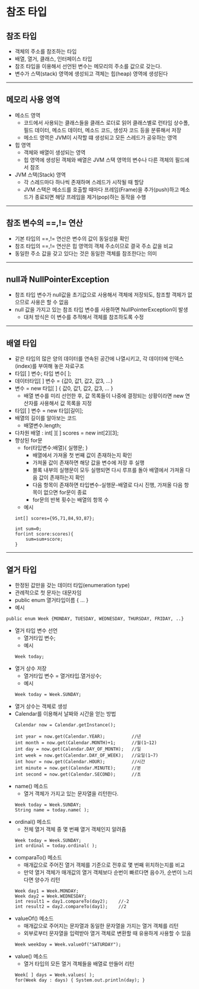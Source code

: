 # 참조 타입

## 참조 타입
- 객체의 주소를 참조하는 타입
- 배열, 열거, 클래스, 인터페이스 타입
- 참조 타입을 이용해서 선언된 변수는 메모리의 주소를 값으로 갖는다.
- 변수가 스택(stack) 영역에 생성되고 객체는 힙(heap) 영역에 생성된다

---

## 메모리 사용 영역
- 메소드 영역
    - 코드에서 사용되는 클래스들을 클래스 로더로 읽어 클래스별로 런타임 상수폴, 필드 데이터, 메소드 데이터, 메소드 코드, 생성자 코드 등을 분류해서 저장 
    - 메소드 영역은 JVM이 시작할 떄 생성되고 모든 스레드가 공유하는 영역
- 힙 영역
    - 객체와 배열이 생성되는 영역
    - 힙 영역에 생성된 객체와 배열은 JVM 스택 영역의 변수나 다른 객체의 필드에서 참조
- JVM 스택(Stack) 영역
    - 각 스레드마다 하나씩 존재하며 스레드가 시작될 때 할당
    - JVM 스택은 메소드를 호출할 때마다 프레임(Frame)을 추가(push)하고 메소드가 종료되면 해당 프레임을 제거(pop)하는 동작을 수행

---

## 참조 변수의 ==,!= 연산
- 기본 타입의 ==,!= 연산은 변수의 값이 동일성을 확인
- 참조 타입의 ==,!= 연산은 힙 영역의 객체 주소이므로 결국 주소 값을 비교
- 동일한 주소 값을 갖고 있다는 것은 동일한 객체를 참조한다는 의미

---

## null과 NullPointerException
- 참조 타입 변수가 null값을 초기값으로 사용해서 객체에 저장되도, 참조할 객체가 없으므로 사용은 할 수 없음
- null 값을 가지고 있는 참조 타입 변수를 사용하면 NullPointerException이 발생
    - 대처 방식은 이 변수를 추적해서 객체를 참조하도록 수정

---

## 배열 타입
- 같은 타입의 많은 양의 데이터를 연속된 공간에 나열시키고, 각 데이터에 인덱스(index)를 부여해 놓은 자료구조
- 타입[ ] 변수; 타입 변수[ ];
- 데이터타입[ ] 변수 = {값0, 값1, 값2, 값3, ...}
- 변수 = new 타입[ ] { 값0, 값1, 값2, 값3, ... }
    - 배열 변수를 미리 선언한 후, 값 목록들이 나중에 결정되는 상황이라면 new 연산자를 사용해서 값 목록을 지정
- 타입[ ] 변수 = new 타입[길이];
- 배열의 길이를 알아보는 코드
    - 배열변수.length;
- 다차원 배열 : int[ ][ ] scores = new int[2][3];
- 향상된 for문
    - for(타입변수:배열){ 실행문; }
        - 배열에서 가져올 첫 번째 값이 존재하는지 확인
        - 가져올 값이 존재하면 해당 값을 변수에 저장 후 실행 
        - 블록 내부의 실행문이 모두 실행되면 다시 루프를 돌아 배열에서 가져올 다음 값이 존재하는지 확인
        - 다음 항목이 존재하면 타입변수-실행문-배열로 다시 진행, 가져올 다음 항목이 없으면 for문이 종료
        - for문의 반복 횟수는 배열의 항목 수
    - 예시
    ```
    int[] scores={95,71,84,93,87};

    int sum=0;
    for(int score:scores){
        sum=sum+score;
    }
    ```

---

## 열거 타입
- 한정된 값만을 갖는 데이터 타입(enumeration type)
- 관례적으로 첫 문자는 대문자임
- public enum 열거타입이름 { ... }
- 예시
```
public enum Week {MONDAY, TUESDAY, WEDNESDAY, THURSDAY, FRIDAY, ..}
```
- 열거 타입 변수 선언
    - 열거타입 변수; 
    - 예시
    ```
    Week today;
    ```
- 열거 상수 저장
    - 열거타입 변수 = 열거타입.열거상수; 
    - 예시
    ```
    Week today = Week.SUNDAY;
    ```
- 열거 상수는 객체로 생성
- Calendar를 이용해서 날짜와 시간을 얻는 방법
    ```
    Calendar now = Calendar.getInstance();
    
    int year = now.get(Calendar.YEAR);          //년
    int month = now.get(Calendar.MONTH)+1;      //월(1~12)
    int day = now.get(Calendar.DAY_OF_MONTH);   //일
    int week = now.get(Calendar.DAY_OF_WEEK);   //요일(1~7)
    int hour = now.get(Calendar.HOUR);          //시간
    int minute = now.get(Calendar.MINUTE);      //분
    int second = now.get(Calendar.SECOND);      //초
    ```  
- name() 메소드 
    - 열거 객체가 가지고 있는 문자열을 리턴한다.
    ```
    Week today = Week.SUNDAY;
    String name = today.name( );
    ```
- ordinal() 메소드
    - 전체 열거 객체 중 몇 번째 열거 객체인지 알려줌
    ```
    Week today = Week.SUNDAY;
    int ordinal = today.ordinal( );
    ```
- comparaTo() 메소드 
    - 매개값으로 주어진 열거 객체를 기준으로 전후로 몇 번째 위치하는지를 비교
    - 만약 열거 객체가 매개값의 열거 객체보다 순번이 빠르다면 음수가, 순번이 느리다면 양수가 리턴
    ```
    Week day1 = Week.MONDAY;
    Week day2 = Week.WEDNESDAY;
    int result1 = day1.compareTo(day2);    //-2
    int result2 = day2.compareTo(day1);    //2
    ```
- valueOf() 메소드
    - 매개값으로 주어지는 문자열과 동일한 문자열을 가지는 열거 객체를 리턴
    - 외부로부터 문자열을 입력받아 열거 객체로 변환할 때 유용하게 사용할 수 있음
    ```
    Week weekDay = Week.valueOf("SATURDAY");
    ```
- value() 메소드 
    - 열거 타입의 모든 열거 객체들을 배열로 만들어 리턴
    ```
    Week[ ] days = Week.values( );
    for(Week day : days) { System.out.println(day); }
    ```